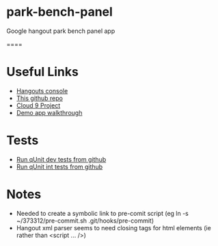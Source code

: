 park-bench-panel
================

Google hangout park bench panel app

====

Useful Links
============

* [Hangouts console](https://code.google.com/apis/console/b/0/#project:727799527310)
* [This github repo](https://github.com/neilbmclaughlin/park-bench-panel)
* [Cloud 9 Project](http://c9.io/neilbmclaughlin/park-bench-panel)
* [Demo app walkthrough](http://life.scarygami.net/hangoutapps/)

Tests
=====

* [Run qUnit dev tests from github](http://htmlpreview.github.com/?https://raw.github.com/neilbmclaughlin/park-bench-panel/master/park-bench-panel-tests-dev.html)
* [Run qUnit int tests from github](http://htmlpreview.github.com/?https://raw.github.com/neilbmclaughlin/park-bench-panel/master/park-bench-panel-tests-int.html)
 
Notes
=====

* Needed to create a symbolic link to pre-comit script (eg ln -s ~/373312/pre-commit.sh .git/hooks/pre-commit) 
* Hangout xml parser seems to need closing tags for html elements (ie <script></script> rather than <script ... />)